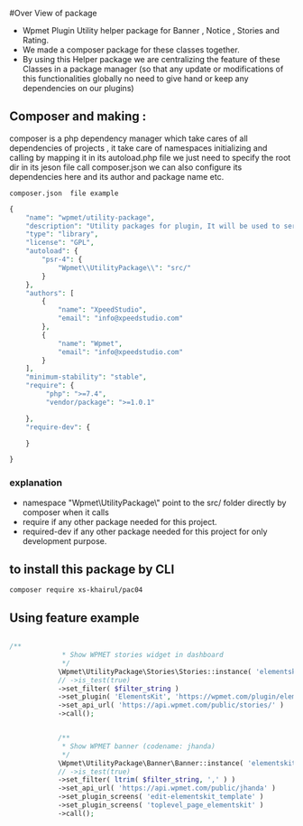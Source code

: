 #Over View of package 

* Wpmet Plugin Utility helper package for Banner , Notice , Stories and Rating.
* We made a composer package for these classes together.
* By using this Helper package we are centralizing the feature of these Classes in a package manager
  (so that any update or modifications of this functionalities globally no need to give hand or keep any dependencies on our plugins)



## Composer and making :

composer is a php dependency manager which take cares of all dependencies of projects ,
it take care of namespaces initializing and calling by mapping it in its autoload.php file we just need to specify the root dir in its jeson file call composer.json we can also configure its dependencies here and its author and package name etc. 

``composer.json  file example``

```php 
{
    "name": "wpmet/utility-package",
    "description": "Utility packages for plugin, It will be used to serve Stories, Notice , Banner and Ratings",
    "type": "library",
    "license": "GPL",
    "autoload": {
        "psr-4": {
            "Wpmet\\UtilityPackage\\": "src/"
        }
    },
    "authors": [
        {
            "name": "XpeedStudio",
            "email": "info@xpeedstudio.com"
        },
        {
            "name": "Wpmet",
            "email": "info@xpeedstudio.com"
        }
    ],
    "minimum-stability": "stable",
    "require": {
         "php": ">=7.4",
         "vendor/package": ">=1.0.1"

    },
    "require-dev": {

    }

}
```
### explanation 

* namespace "Wpmet\\UtilityPackage\\" point to the src/ folder directly by composer when it calls 
* require if any other package needed for this project.
* required-dev if any other package needed for this project for only development purpose.


## to install this package by CLI

`` composer require xs-khairul/pac04  ``

## Using feature example 

```php 

/**
			 * Show WPMET stories widget in dashboard
			 */
			\Wpmet\UtilityPackage\Stories\Stories::instance( 'elementskit-lite' )
			// ->is_test(true)
			->set_filter( $filter_string )
			->set_plugin( 'ElementsKit', 'https://wpmet.com/plugin/elementskit/' )
			->set_api_url( 'https://api.wpmet.com/public/stories/' )
			->call();


			/**
			 * Show WPMET banner (codename: jhanda)
			 */
			\Wpmet\UtilityPackage\Banner\Banner::instance( 'elementskit-lite' )
			// ->is_test(true)
			->set_filter( ltrim( $filter_string, ',' ) )
			->set_api_url( 'https://api.wpmet.com/public/jhanda' )
			->set_plugin_screens( 'edit-elementskit_template' )
			->set_plugin_screens( 'toplevel_page_elementskit' )
			->call();


```

